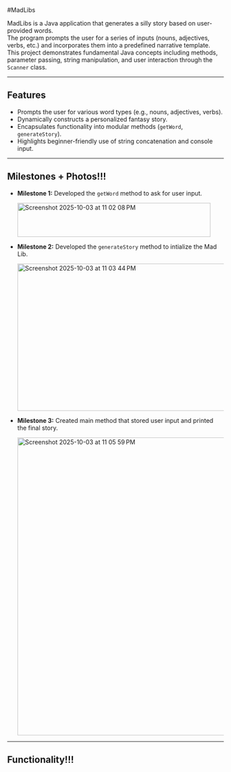 #MadLibs

MadLibs is a Java application that generates a silly story based on user-provided words.  
The program prompts the user for a series of inputs (nouns, adjectives, verbs, etc.) and incorporates them into a predefined narrative template.  
This project demonstrates fundamental Java concepts including methods, parameter passing, string manipulation, and user interaction through the `Scanner` class.

---

## Features
- Prompts the user for various word types (e.g., nouns, adjectives, verbs).  
- Dynamically constructs a personalized fantasy story.  
- Encapsulates functionality into modular methods (`getWord`, `generateStory`).  
- Highlights beginner-friendly use of string concatenation and console input.  

---

## Milestones + Photos!!!
- **Milestone 1:** Developed the `getWord` method to ask for user input.
  
  <img width="449" height="79" alt="Screenshot 2025-10-03 at 11 02 08 PM" src="https://github.com/user-attachments/assets/10402d2c-40aa-47a4-8d81-477917b176c5" />

- **Milestone 2:** Developed the `generateStory` method to intialize the Mad Lib.
  
   <img width="771" height="342" alt="Screenshot 2025-10-03 at 11 03 44 PM" src="https://github.com/user-attachments/assets/6057cbea-0766-48cf-b3a0-240e7f833b13" />

- **Milestone 3:** Created main method that stored user input and printed the final story.
   
   <img width="779" height="692" alt="Screenshot 2025-10-03 at 11 05 59 PM" src="https://github.com/user-attachments/assets/1c520282-bc6b-4bca-bcb9-70546a95a1aa" />


---

## Functionality!!!




